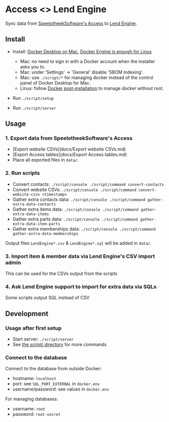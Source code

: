 # Access <> Lend Engine

Sync data from [SpeelotheekSoftware's Access](https://speelotheeksoftware.nl/) to [Lend Engine](https://www.lend-engine.com/).


## Install

- Install: [Docker Desktop on Mac](https://docs.docker.com/desktop/install/mac-install/), [Docker Engine is enough for Linux](https://docs.docker.com/engine/install/ubuntu/)
    - Mac: no need to sign in with a Docker account when the installer asks you to.
    - Mac: under 'Settings' -> 'General' disable 'SBOM indexing'.
    - Mac: use `./script/*` for managing docker instead of the control panel of Docker Desktop for Mac.
    - Linux: follow [Docker post-installation](https://docs.docker.com/engine/install/linux-postinstall/) to manage docker without root.

- Run `./script/setup`
- Run `./script/server`


## Usage

### 1. Export data from SpeelotheekSoftware's Access

- [Export website CSVs](docs/Export website CSVs.md)
- [Export Access tables](docs/Export Access tables.md)
- Place all exported files in `data/`.

### 2. Run scripts

- Convert contacts:              `./script/console ./script/command convert-contacts`
- Convert website CSVs:          `./script/console ./script/command convert-website-csvs <timestamp>`
- Gather extra contacts data:    `./script/console ./script/command gather-extra-data-contacts`
- Gather extra items data:       `./script/console ./script/command gather-extra-data-items`
- Gather extra parts data:       `./script/console ./script/command gather-extra-data-item-parts`
- Gather extra memberships data: `./script/console ./script/command gather-extra-data-memberships`

Output files `LendEngine*.csv` & `LendEngine*.sql` will be added in `data/`.

### 3. Import item & member data via Lend Engine's CSV import admin

This can be used for the CSVs output from the scripts

### 4. Ask Lend Engine support to import for extra data via SQLs

Some scripts output SQL instead of CSV


## Development

### Usage after first setup

- Start server: `./script/server`
- See [the script/ directory](/script/README.md) for more commands

### Connect to the database

Connect to the database from outside Docker:

- hostname: `localhost`
- port: see `SQL_PORT_EXTERNAL` in `docker.env`
- username/password: see values in `docker.env`

For managing databases:

- username: `root`
- password: `root-secret`
